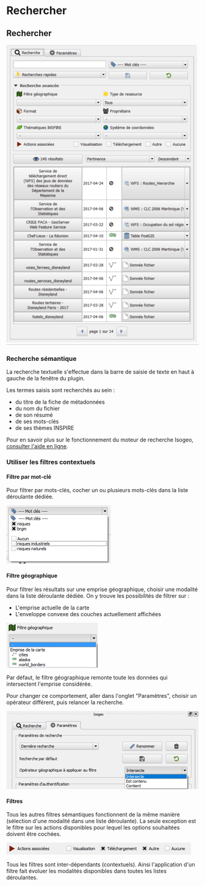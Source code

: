 # Rechercher

## Rechercher

![](https://raw.githubusercontent.com/isogeo/isogeo-plugin-qgis/master/img/ui_tabs_main_search_empty_fr.png "Interface avec recherche vide")

### Recherche sémantique

La recherche textuelle s'effectue dans la barre de saisie de texte en haut à gauche de la fenêtre du plugin. 

Les termes saisis sont recherchés au sein : 
- du titre de la fiche de métadonnées
- du nom du fichier
- de son résumé
- de ses mots-clés
- de ses thèmes INSPIRE

Pour en savoir plus sur le fonctionnement du moteur de recherche Isogeo, [consulter l'aide en ligne](http://help.isogeo.com/fr/features/inventory/search.html).

### Utiliser les filtres contextuels

#### Filtre par mot-clé

Pour filtrer par mots-clés, cocher un ou plusieurs mots-clés dans la liste déroulante dédiée.

![](https://raw.githubusercontent.com/isogeo/isogeo-plugin-qgis/master/img/search_options_keywords_fr.png "Filtre par mot-clé")

#### Filtre géographique

Pour filtrer les résultats sur une emprise géographique, choisir une modalité dans la liste déroulante dédiée. 
On y trouve les possibilités de filtrer sur : 

- L'emprise actuelle de la carte
- L'enveloppe convexe des couches actuellement affichées

![](https://raw.githubusercontent.com/isogeo/isogeo-plugin-qgis/master/img/search_options_geographic_fr.png "Filtre à partir de la carte ou d'une couche active")

Par défaut, le filtre géographique remonte toute les données qui intersectent l'emprise considérée. 

Pour changer ce comportement, aller dans l'onglet "Paramètres", choisir un opérateur différent, puis relancer la recherche.

![](https://raw.githubusercontent.com/isogeo/isogeo-plugin-qgis/master/img/settings_geographic_fr.png "Paramétrer l\'opérateur géométrique pour la recherche géographique")

#### Filtres 

Tous les autres filtres sémantiques fonctionnent de la même manière (sélection d'une modalité dans une liste déroulante). La seule exception est le filtre sur les actions disponibles pour lequel les options souhaitées doivent être cochées.

![](https://raw.githubusercontent.com/isogeo/isogeo-plugin-qgis/master/img/search_options_actions_fr.png "Filtre sur les actions associées")

Tous les filtres sont inter-dépendants (contextuels). Ainsi l'application d'un filtre fait évoluer les modalités disponibles dans toutes les listes déroulantes.
